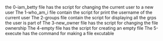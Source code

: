 the 0-iam_betty file has the script for changing the current user to a new user
The 1-who_am_i file contain the script for print the username of the current user
The 2-groups file contain the script for displaying all the grps the user is part of 
The 3-new_owner file has the script for changing the file ownership 
The 4-empty file has the script for creating an empty file
The 5-execute has the command for making a file excutable 
